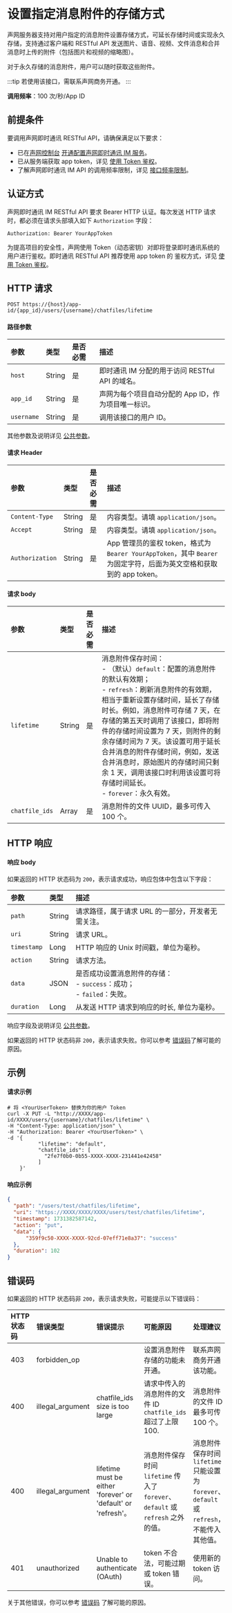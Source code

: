 # 设置指定消息附件的存储方式 

声网服务器支持对用户指定的消息附件设置存储方式，可延长存储时间或实现永久存储，支持通过客户端和 RESTful API 发送图片、语音、视频、文件消息和合并消息时上传的附件（包括图片和视频的缩略图）。

对于永久存储的消息附件，用户可以随时获取这些附件。

:::tip
若使用该接口，需联系声网商务开通。
:::

**调用频率**：100 次/秒/App ID

## 前提条件

要调用声网即时通讯 RESTful API，请确保满足以下要求：

- 已在[声网控制台](https://console.shengwang.cn/overview) [开通配置声网即时通讯 IM 服务](enable_im.html)。
- 已从服务端获取 app token，详见 [使用 Token 鉴权](token_authentication.html)。
- 了解声网即时通讯 IM API 的调用频率限制，详见 [接口频率限制](limitationapi.html)。

## 认证方式

声网即时通讯 IM RESTful API 要求 Bearer HTTP 认证。每次发送 HTTP 请求时，都必须在请求头部填入如下 `Authorization` 字段：

`Authorization: Bearer YourAppToken`

为提高项目的安全性，声网使用 Token（动态密钥）对即将登录即时通讯系统的用户进行鉴权。即时通讯 RESTful API 推荐使用 app token 的 鉴权方式，详见 [使用 Token 鉴权](token_authentication.html)。

## HTTP 请求

```http
POST https://{host}/app-id/{app_id}/users/{username}/chatfiles/lifetime
```

#### 路径参数

| 参数       | 类型   | 是否必需 | 描述         |
| :--------- | :----- | :------- | :------------------------- |
| `host`     | String | 是       | 即时通讯 IM 分配的用于访问 RESTful API 的域名。 | 
| `app_id`     | String | 是       | 声网为每个项目自动分配的 App ID，作为项目唯一标识。 | 
| `username`     | String | 是       | 调用该接口的用户 ID。 | 

其他参数及说明详见 [公共参数](#公共参数)。

#### 请求 Header

| 参数           | 类型   | 是否必需 | 描述                                |
| :------------- | :----- | :------- | :---------------------------------- |
| `Content-Type` | String | 是       | 内容类型。请填 `application/json`。 |
| `Accept`        | String | 是       | 内容类型。请填 `application/json`。  |            
| `Authorization` | String | 是       | App 管理员的鉴权 token，格式为 `Bearer YourAppToken`，其中 `Bearer` 为固定字符，后面为英文空格和获取到的 app token。 |
    
#### 请求 body

| 参数       | 类型   | 是否必需 | 描述          |
| :--------- | :----- | :------- | :-------------------------------------------- |
| `lifetime`      | String   | 是 | 消息附件保存时间：<br/> - （默认）`default`：配置的消息附件的默认有效期；<br/> - `refresh`：刷新消息附件的有效期，相当于重新设置存储时间，延长了存储时长。例如，消息附件可存储 7 天，在存储的第五天时调用了该接口，即将附件的存储时间设置为 7 天，则附件的剩余存储时间为 7 天。该设置可用于延长合并消息的附件存储时间，例如，发送合并消息时，原始图片的存储时间只剩余 1 天，调用该接口时利用该设置可将存储时间延长。<br/> - `forever`：永久有效。 |
| `chatfile_ids`      | Array   | 是 | 消息附件的文件 UUID，最多可传入 100 个。 | 

## HTTP 响应

#### 响应 body

如果返回的 HTTP 状态码为 `200`，表示请求成功，响应包体中包含以下字段：

| 参数                 | 类型   | 描述            |
| :------------------- | :----- | :-------------------------------------------- |
| `path`               | String | 请求路径，属于请求 URL 的一部分，开发者无需关注。       |
| `uri`                | String | 请求 URL。                |
| `timestamp`          | Long   | HTTP 响应的 Unix 时间戳，单位为毫秒。       |
| `action`             | String | 请求方法。                                   |
| `data`               | JSON   | 是否成功设置消息附件的存储：<br/> - `success`：成功；<br/> - `failed`：失败。 |
| `duration`           | Long   | 从发送 HTTP 请求到响应的时长, 单位为毫秒。     |

响应字段及说明详见 [公共参数](#公共参数)。

如果返回的 HTTP 状态码非 `200`，表示请求失败。你可以参考 [错误码](#错误码)了解可能的原因。

## 示例

#### 请求示例

```shell
# 将 <YourUserToken> 替换为你的用户 Token
curl -X PUT -L "http://XXXX/app-id/XXXX/users/{username}/chatfiles/lifetime" \
-H "Content-Type: application/json" \
-H "Authorization: Bearer <YourUserToken>" \
-d '{
          "lifetime": "default",
          "chatfile_ids": [
            "2fe7f0b0-0b55-XXXX-XXXX-231441e42458"
          ]
    }'
```

#### 响应示例

```json
{
  "path": "/users/test/chatfiles/lifetime",
  "uri": "https://XXXX/XXXX/XXXX/users/test/chatfiles/lifetime",
  "timestamp": 1731382587142,
  "action": "put",
  "data": {
      "359f9c50-XXXX-XXXX-92cd-07eff71e8a37": "success"
  },
  "duration": 102
}
```
## 错误码

如果返回的 HTTP 状态码非 `200`，表示请求失败，可能提示以下错误码：

| HTTP 状态码        | 错误类型 | 错误提示          | 可能原因 | 处理建议 |
| :----------- | :--- | :------------- | :----------- | :----------- |
| 403                 | forbidden_op        |                 | 设置消息附件存储的功能未开通。          | 联系声网商务开通该功能。          |
| 400                 | illegal_argument   | chatfile_ids size is too large    | 请求中传入的消息附件的文件 ID `chatfile_ids` 超过了上限 100.  | 消息附件的文件 ID 最多可传 100 个。|
| 400               | illegal_argument   |  lifetime must be either 'forever' or 'default' or 'refresh'。     | 消息附件保存时间 `lifetime` 传入了 `forever`、`default` 或 `refresh` 之外的值。       | 消息附件保存时间 `lifetime` 只能设置为 `forever`、`default` 或 `refresh`，不能传入其他值。          |
| 401     | unauthorized | Unable to authenticate (OAuth) | token 不合法，可能过期或 token 错误。 | 使用新的 token 访问。 |

关于其他错误，你可以参考 [错误码](error.html) 了解可能的原因。
